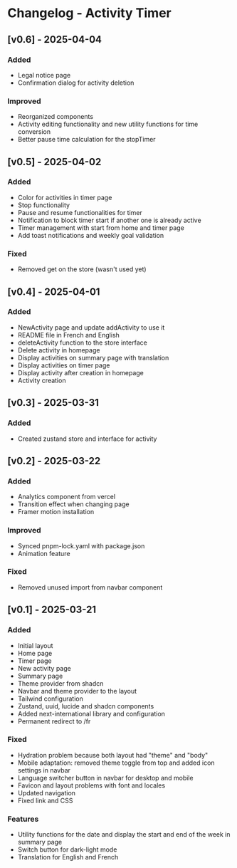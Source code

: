 # Changelog - Activity Timer

## [v0.6] - 2025-04-04
### Added
- Legal notice page
- Confirmation dialog for activity deletion

### Improved
- Reorganized components
- Activity editing functionality and new utility functions for time conversion
- Better pause time calculation for the stopTimer

## [v0.5] - 2025-04-02
### Added
- Color for activities in timer page
- Stop functionality
- Pause and resume functionalities for timer
- Notification to block timer start if another one is already active
- Timer management with start from home and timer page
- Add toast notifications and weekly goal validation

### Fixed
- Removed get on the store (wasn't used yet)

## [v0.4] - 2025-04-01
### Added
- NewActivity page and update addActivity to use it
- README file in French and English
- deleteActivity function to the store interface
- Delete activity in homepage
- Display activities on summary page with translation
- Display activities on timer page
- Display activity after creation in homepage
- Activity creation

## [v0.3] - 2025-03-31
### Added
- Created zustand store and interface for activity

## [v0.2] - 2025-03-22
### Added
- Analytics component from vercel
- Transition effect when changing page
- Framer motion installation

### Improved
- Synced pnpm-lock.yaml with package.json
- Animation feature

### Fixed
- Removed unused import from navbar component

## [v0.1] - 2025-03-21
### Added
- Initial layout
- Home page
- Timer page
- New activity page
- Summary page
- Theme provider from shadcn
- Navbar and theme provider to the layout
- Tailwind configuration
- Zustand, uuid, lucide and shadcn components
- Added next-international library and configuration
- Permanent redirect to /fr

### Fixed
- Hydration problem because both layout had "theme" and "body"
- Mobile adaptation: removed theme toggle from top and added icon settings in navbar
- Language switcher button in navbar for desktop and mobile
- Favicon and layout problems with font and locales
- Updated navigation
- Fixed link and CSS

### Features
- Utility functions for the date and display the start and end of the week in summary page
- Switch button for dark-light mode
- Translation for English and French
